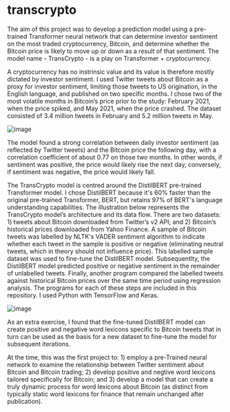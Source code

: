 # transcrypto
The aim of this project was to develop a prediction model using a pre-trained Transformer neural network that can determine investor sentiment on the most traded cryptocurrency, Bitcoin, and determine whether the Bitcoin price is likely to move up or down as a result of that sentiment. The model name - TransCrypto - is a play on Transformer + cryptocurrency.

A cryptocurrency has no instrinsic value and its value is therefore mostly dictated by investor sentiment. I used Twitter tweets about Bitcoin as a proxy for investor sentiment, limiting those tweets to US origination, in the English language, and published on two specific months. I chose two of the most volatile months in Bitcoin’s price prior to the study: February 2021, when the price spiked, and May 2021, when the price crashed. The dataset consisted of 3.4 million tweets in February and 5.2 million tweets in May.

![image](https://user-images.githubusercontent.com/69303050/158633373-1828e60b-311f-4e1f-a735-fb6a5febb9e7.png) <!-- .element height="50%" width="50%" -->

The model found a strong correlation between daily investor sentiment (as reflected by Twitter tweets) and the Bitcoin price the following day, with a correlation coefficient of about 0.77 on those two months. In other words, if sentiment was positive, the price would likely rise the next day, conversely, if sentiment was negative, the price would likely fall.

The TransCrypto model is centred around the DistilBERT pre-trained Transformer model. I chose DistilBERT because it's 60% faster than the original pre-trained Transformer, BERT, but retains 97% of BERT's language understanding capabilities. The illustration below represents the TransCrypto model’s architecture and its data flow. There are two datasets: 1) tweets about Bitcoin downloaded from Twitter’s v2 API; and 2) Bitcoin’s historical prices downloaded from Yahoo Finance. A sample of Bitcoin tweets was labelled by NLTK's VADER sentiment algorithm to indicate whether each tweet in the sample is positive or negative (eliminating neutral tweets, which in theory should not influence price). This labelled sample dataset was used to fine-tune the DistilBERT model. Subsequentlty, the DistilBERT model predicted positive or negative sentiment in the remainder of unlabelled tweets. Finally, another program compared the labelled tweets against historical Bitcoin prices over the same time period using regression analysis. The programs for each of these steps are included in this repository. I used Python with TensorFlow and Keras.

![image](https://user-images.githubusercontent.com/69303050/158636151-4dfb1758-3f68-4255-9a21-5f6d4c68942e.png)

As an extra exercise, I found that the fine-tuned DistilBERT model can create positive and negative word lexicons specific to Bitcoin tweets that in turn can be used as the basis for a new dataset to fine-tune the model for subsequent iterations.

At the time, this was the first project to: 1) employ a pre-Trained neural network to examine the relationship between Twitter sentiment about Bitcoin and Bitcoin trading; 2) develop positive and negtive word lexicons tailored specifically for Bitcoin; and 3) develop a model that can create a truly dynamic process for word lexicons about Bitcoin (as distinct from typically static word lexicons for finance that remain unchanged after publication).
